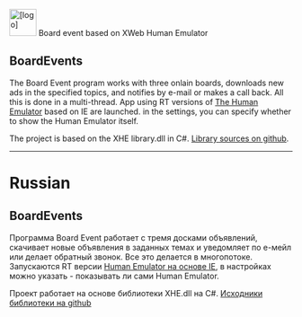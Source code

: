 <img src="https://humanemulator.info/images/logo.png" alt="[logo]" width="48"/> Board event based on XWeb Human Emulator

## BoardEvents
The Board Event program works with three onlain boards, downloads new ads in the specified topics, and notifies by e-mail or makes a call back.
All this is done in a multi-thread. App using RT versions of [The Human Emulator] based on IE are launched. in the settings, you can specify whether to show the Human Emulator itself.

The project is based on the XHE library.dll in C#. [Library sources on github].

[The Human Emulator]: http://webemulator.com/
[Library sources on github]: https://github.com/bigfozzy/Templates-CSHARP

--------------------------------

# Russian
## BoardEvents

Программа Board Event работает с тремя досками объявлений, скачивает новые объявления в заданных темах и уведомляет по е-мейл или делает обратный звонок.
Все это делается в многопотоке. Запускаются RT версии [Human Emulator на основе IE], в настройках можно указать - показывать ли сами Human Emulator.


Проект работает на основе библиотеки XHE.dll на C#. [Исходники библиотеки на github]

[Human Emulator на основе IE]: https://humanemulator.info
[Исходники библиотеки на github]: https://github.com/bigfozzy/Templates-CSHARP

